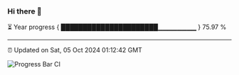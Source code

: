 ### Hi there 👋

⏳ Year progress { ██████████████████████▁▁▁▁▁▁▁▁ } 75.97 %

---

⏰ Updated on Sat, 05 Oct 2024 01:12:42 GMT

![Progress Bar CI](https://github.com/JuvenileQ/Progress-Bar-CI/workflows/main/badge.svg)
